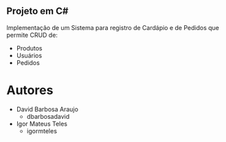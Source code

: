 ## Projeto em C#

Implementação de um Sistema para registro de Cardápio e de Pedidos que permite CRUD de:
* Produtos
* Usuários
* Pedidos

# Autores

* David Barbosa Araujo
  * dbarbosadavid
* Igor Mateus Teles
  * igormteles
